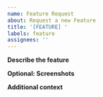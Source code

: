 ```yaml
---
name: Feature Request
about: Request a new Feature
title: '[FEATURE] '
labels: feature
assignees: ''
---
```


**Describe the feature**

<!-- A clear and concise description of what the feature is -->

**Optional: Screenshots**

<!-- If applicable, add screenshots to help explain your requested feature -->

**Additional context**

<!-- Add any other context about the request here -->
